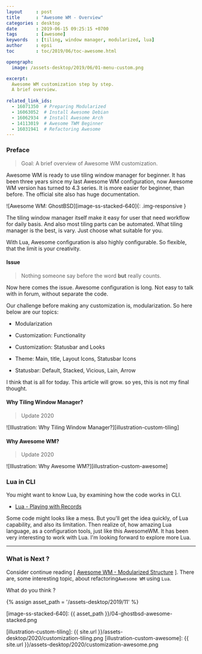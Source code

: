 ```yaml
---
layout     : post
title      : "Awesome WM - Overview"
categories : desktop
date       : 2019-06-15 09:25:15 +0700
tags       : [awesome]
keywords   : [tiling, window manager, modularized, lua]
author     : epsi
toc        : toc/2019/06/toc-awesome.html

opengraph:
  image: /assets-desktop/2019/06/01-menu-custom.png

excerpt:
  Awesome WM customization step by step.
  A brief overview.
  
related_link_ids:
  - 16071350  # Preparing Modularized
  - 16063052  # Install Awesome Debian
  - 16062934  # Install Awesome Arch
  - 14113019  # Awesome TWM Beginner
  - 16031941  # Refactoring Awesome
---
```


### Preface

> Goal: A brief overview of Awesome WM customization.

Awesome WM is ready to use tiling window manager for beginner.
It has been three years since my last Awesome WM configuration,
now Awesome WM version has turned to 4.3 series.
It is more easier for beginner, than before.
The official site also has huge documentation.

![Awesome WM: GhostBSD][image-ss-stacked-640]{: .img-responsive }

The tiling window manager itself make it easy for user
that need workflow for daily basis.
And also most tiling parts can be automated.
What tiling manager is the best, is vary.
Just choose what suitable for you.

With Lua, Awesome configuration is also highly configurable.
So flexible, that the limit is your creativity.

#### Issue

> Nothing someone say before the word **but** really counts.

Now here comes the issue.
Awesome configuration is long.
Not easy to talk with in forum, without separate the code.

Our challenge before making any customization is,
modularization. So here below are our topics:

* Modularization

* Customization: Functionality

* Customization: Statusbar and Looks

* Theme: Main, title, Layout Icons, Statusbar Icons

* Statusbar: Default, Stacked, Vicious, Lain, Arrow

I think that is all for today.
This article will grow.
so yes, this is not my final thought.

#### Why Tiling Window Manager?

> Update 2020

![Illustration: Why Tiling Window Manager?][illustration-custom-tiling]

#### Why Awesome WM?

> Update 2020

![Illustration: Why Awesome WM?][illustration-custom-awesome]

### Lua in CLI

You might want to know Lua, by examining how the code works in CLI.

* [Lua - Playing with Records][lua-records]

Some code might looks like a mess.
But you'll get the idea quickly, of Lua capability,
and also its limitation.
Then realize of, how amazing Lua language,
as a configuration tools, just like this AwesomeWM.
It has been very interesting to work with Lua.
I'm looking forward to explore more Lua.

-- -- --

### What is Next ?

Consider continue reading [ [Awesome WM - Modularized Structure][local-whats-next] ].
There are, some interesting topic,
about refactoring<code>Awesome WM</code> using <code>Lua</code>.

What do you think ?


[//]: <> ( -- -- -- links below -- -- -- )
{% assign asset_path = '/assets-desktop/2019/11' %}

[local-whats-next]: /desktop/2019/06/16/awesome-modularized-structure.html

[lua-records]: https://epsi.bitbucket.io/lambda/2020/11/16/playing-with-records-lua-01/

[image-ss-stacked-640]: {{ asset_path }}/04-ghostbsd-awesome-stacked.png

[illustration-custom-tiling]:   {{ site.url }}/assets-desktop/2020/customization-tiling.png
[illustration-custom-awesome]:  {{ site.url }}/assets-desktop/2020/customization-awesome.png
